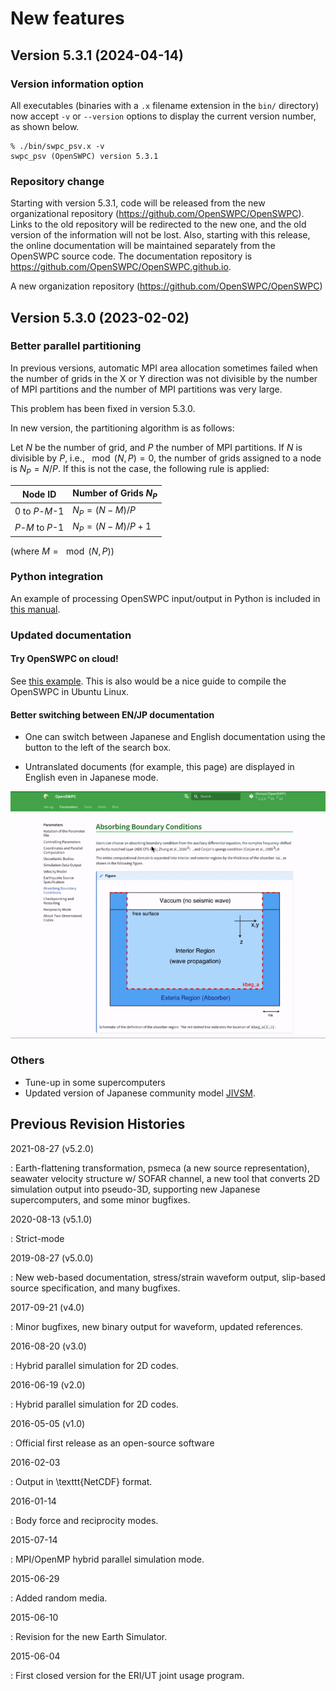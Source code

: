 # New features

## Version 5.3.1 (2024-04-14)

### Version information option

All executables (binaries with a `.x` filename extension in the `bin/` directory) now accept `-v` or `--version` options to display the current version number, as shown below. 

```
% ./bin/swpc_psv.x -v
swpc_psv (OpenSWPC) version 5.3.1
```

### Repository change

Starting with version 5.3.1, code will be released from the new organizational repository (https://github.com/OpenSWPC/OpenSWPC). Links to the old repository will be redirected to the new one, and the old version of the information will not be lost.
Also, starting with this release, the online documentation will be maintained separately from the OpenSWPC source code. The documentation repository is https://github.com/OpenSWPC/OpenSWPC.github.io.

A new organization repository (https://github.com/OpenSWPC/OpenSWPC) 

## Version 5.3.0 (2023-02-02)

### Better parallel partitioning

In previous versions, automatic MPI area allocation sometimes failed when the number of grids in the X or Y direction was not divisible by the number of MPI partitions and the number of MPI partitions was very large. 

This problem has been fixed in version 5.3.0. 

In new version, the partitioning algorithm is as follows: 

Let $N$ be the number of grid, and $P$ the number of MPI partitions. If $N$ is divisible by $P$, i.e., $\mod(N,P)= 0$, the number of grids assigned to a node is $N_P = N/P$. If this is not the case, the following rule is applied: 

| Node ID | Number of Grids $N_P$ |
| ------- | -------------------- |
| 0 to $P$-$M$-1 | $N_P = (N-M)/P$ |
| $P$-$M$ to $P$-1 | $N_P = (N-M)/P + 1$ |

(where $M = \mod(N,P)$)


### Python integration

An example of processing OpenSWPC input/output in Python is included in [this manual](./3._Tools/0305_python.en.md).

### Updated documentation
#### Try OpenSWPC on cloud!

See [this example](./1._SetUp/0100_trial.en.md). This is also would be a nice guide to compile the OpenSWPC in Ubuntu Linux. 

#### Better switching between EN/JP documentation

- One can switch between Japanese and English documentation using the button to the left of the search box.

- Untranslated documents (for example, this page) are displayed in English even in Japanese mode. 

![](./fig/demo-en-jp-switch.gif)


### Others

- Tune-up in some supercomputers
- Updated version of Japanese community model [JIVSM](./1._SetUp/0104_dataset.md).


## Previous Revision Histories

2021-08-27 (v5.2.0)

:   Earth-flattening transformation, psmeca (a new source representation), seawater velocity structure w/ SOFAR channel, a new tool that converts 2D simulation output into pseudo-3D, supporting new Japanese supercomputers, and some minor bugfixes. 

2020-08-13 (v5.1.0)

:   Strict-mode

2019-08-27 (v5.0.0)

:   New web-based documentation, stress/strain waveform output, slip-based source specification, and many bugfixes. 

2017-09-21 (v4.0)

:   Minor bugfixes, new binary output for waveform, updated references.

2016-08-20 (v3.0)

:   Hybrid parallel simulation for 2D codes.

2016-06-19 (v2.0)

:   Hybrid parallel simulation for 2D codes.

2016-05-05 (v1.0)

:   Official first release as an open-source software

2016-02-03

:   Output in \texttt{NetCDF} format.

2016-01-14

:   Body force and reciprocity modes.

2015-07-14

:   MPI/OpenMP hybrid parallel simulation mode.

2015-06-29

:   Added random media.

2015-06-10

:   Revision for the new Earth Simulator.

2015-06-04

:   First closed version for the ERI/UT joint usage program.

